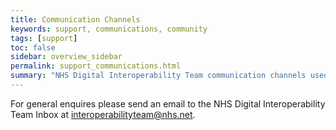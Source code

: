 ```yaml
---
title: Communication Channels
keywords: support, communications, community 
tags: [support]
toc: false
sidebar: overview_sidebar
permalink: support_communications.html
summary: "NHS Digital Interoperability Team communication channels used for the ITK3 Transfer of Care specifications."
---
```




For general enquires please send an email to the NHS Digital Interoperability Team Inbox at <a href="mailto:interoperabilityteam@nhs.net">interoperabilityteam@nhs.net</a>.




